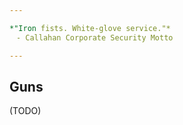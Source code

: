 ```yaml
---

*"Iron fists. White-glove service."*  
ﾠ- Callahan Corporate Security Motto

---
```


## Guns

(TODO)